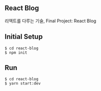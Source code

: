 ## React Blog

리액트를 다루는 기술, Final Project: React Blog

## Initial Setup

```
$ cd react-blog
$ npm init
```

## Run

```
$ cd react-blog
$ yarn start:dev
```
